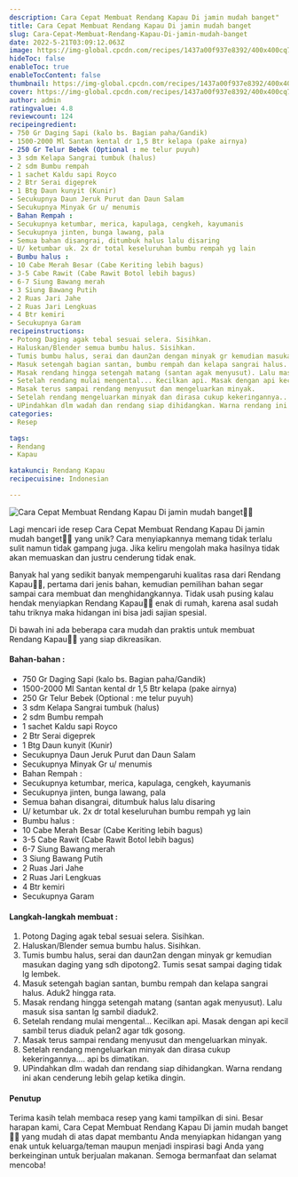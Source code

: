 ```yaml
---
description: Cara Cepat Membuat Rendang Kapau Di jamin mudah banget"
title: Cara Cepat Membuat Rendang Kapau Di jamin mudah banget
slug: Cara-Cepat-Membuat-Rendang-Kapau-Di-jamin-mudah-banget
date: 2022-5-21T03:09:12.063Z
image: https://img-global.cpcdn.com/recipes/1437a00f937e8392/400x400cq70/photo.jpg
hideToc: false
enableToc: true
enableTocContent: false
thumbnail: https://img-global.cpcdn.com/recipes/1437a00f937e8392/400x400cq70/photo.jpg
cover: https://img-global.cpcdn.com/recipes/1437a00f937e8392/400x400cq70/photo.jpg
author: admin
ratingvalue: 4.8
reviewcount: 124
recipeingredient:
- 750 Gr Daging Sapi (kalo bs. Bagian paha/Gandik)
- 1500-2000 Ml Santan kental dr 1,5 Btr kelapa (pake airnya)
- 250 Gr Telur Bebek (Optional : me telur puyuh)
- 3 sdm Kelapa Sangrai tumbuk (halus)
- 2 sdm Bumbu rempah
- 1 sachet Kaldu sapi Royco
- 2 Btr Serai digeprek
- 1 Btg Daun kunyit (Kunir)
- Secukupnya Daun Jeruk Purut dan Daun Salam
- Secukupnya Minyak Gr u/ menumis
- Bahan Rempah :
- Secukupnya ketumbar, merica, kapulaga, cengkeh, kayumanis
- Secukupnya jinten, bunga lawang, pala
- Semua bahan disangrai, ditumbuk halus lalu disaring
- U/ ketumbar uk. 2x dr total keseluruhan bumbu rempah yg lain
- Bumbu halus :
- 10 Cabe Merah Besar (Cabe Keriting lebih bagus)
- 3-5 Cabe Rawit (Cabe Rawit Botol lebih bagus)
- 6-7 Siung Bawang merah
- 3 Siung Bawang Putih
- 2 Ruas Jari Jahe
- 2 Ruas Jari Lengkuas
- 4 Btr kemiri
- Secukupnya Garam
recipeinstructions:
- Potong Daging agak tebal sesuai selera. Sisihkan.
- Haluskan/Blender semua bumbu halus. Sisihkan.
- Tumis bumbu halus, serai dan daun2an dengan minyak gr kemudian masukan daging yang sdh dipotong2. Tumis sesat sampai daging tidak lg lembek.
- Masuk setengah bagian santan, bumbu rempah dan kelapa sangrai halus. Aduk2 hingga rata.
- Masak rendang hingga setengah matang (santan agak menyusut). Lalu masuk sisa santan lg sambil diaduk2.
- Setelah rendang mulai mengental... Kecilkan api. Masak dengan api kecil sambil terus diaduk pelan2 agar tdk gosong.
- Masak terus sampai rendang menyusut dan mengeluarkan minyak.
- Setelah rendang mengeluarkan minyak dan dirasa cukup kekeringannya.... api bs dimatikan.
- UPindahkan dlm wadah dan rendang siap dihidangkan. Warna rendang ini akan cenderung lebih gelap ketika dingin.
categories:
- Resep

tags:
- Rendang
- Kapau

katakunci: Rendang Kapau
recipecuisine: Indonesian

---
```


![Cara Cepat Membuat Rendang Kapau Di jamin mudah banget👩‍🍳](https://img-global.cpcdn.com/recipes/1437a00f937e8392/400x400cq70/photo.jpg)

Lagi mencari ide resep Cara Cepat Membuat Rendang Kapau Di jamin mudah banget👩‍🍳 yang unik? Cara menyiapkannya memang tidak terlalu sulit namun tidak gampang juga. Jika keliru mengolah maka hasilnya tidak akan memuaskan dan justru cenderung tidak enak.

Banyak hal yang sedikit banyak mempengaruhi kualitas rasa dari Rendang Kapau👩‍🍳, pertama dari jenis bahan, kemudian pemilihan bahan segar sampai cara membuat dan menghidangkannya. Tidak usah pusing kalau hendak menyiapkan Rendang Kapau👩‍🍳 enak di rumah, karena asal sudah tahu triknya maka hidangan ini bisa jadi sajian spesial.

Di bawah ini ada beberapa cara mudah dan praktis untuk membuat Rendang Kapau👩‍🍳 yang siap dikreasikan.

<!--inarticleads1-->

#### Bahan-bahan :

- 750 Gr Daging Sapi (kalo bs. Bagian paha/Gandik)
- 1500-2000 Ml Santan kental dr 1,5 Btr kelapa (pake airnya)
- 250 Gr Telur Bebek (Optional : me telur puyuh)
- 3 sdm Kelapa Sangrai tumbuk (halus)
- 2 sdm Bumbu rempah
- 1 sachet Kaldu sapi Royco
- 2 Btr Serai digeprek
- 1 Btg Daun kunyit (Kunir)
- Secukupnya Daun Jeruk Purut dan Daun Salam
- Secukupnya Minyak Gr u/ menumis
- Bahan Rempah :
- Secukupnya ketumbar, merica, kapulaga, cengkeh, kayumanis
- Secukupnya jinten, bunga lawang, pala
- Semua bahan disangrai, ditumbuk halus lalu disaring
- U/ ketumbar uk. 2x dr total keseluruhan bumbu rempah yg lain
- Bumbu halus :
- 10 Cabe Merah Besar (Cabe Keriting lebih bagus)
- 3-5 Cabe Rawit (Cabe Rawit Botol lebih bagus)
- 6-7 Siung Bawang merah
- 3 Siung Bawang Putih
- 2 Ruas Jari Jahe
- 2 Ruas Jari Lengkuas
- 4 Btr kemiri
- Secukupnya Garam

<!--inarticleads2-->

#### Langkah-langkah membuat :

1. Potong Daging agak tebal sesuai selera. Sisihkan.
1. Haluskan/Blender semua bumbu halus. Sisihkan.
1. Tumis bumbu halus, serai dan daun2an dengan minyak gr kemudian masukan daging yang sdh dipotong2. Tumis sesat sampai daging tidak lg lembek.
1. Masuk setengah bagian santan, bumbu rempah dan kelapa sangrai halus. Aduk2 hingga rata.
1. Masak rendang hingga setengah matang (santan agak menyusut). Lalu masuk sisa santan lg sambil diaduk2.
1. Setelah rendang mulai mengental... Kecilkan api. Masak dengan api kecil sambil terus diaduk pelan2 agar tdk gosong.
1. Masak terus sampai rendang menyusut dan mengeluarkan minyak.
1. Setelah rendang mengeluarkan minyak dan dirasa cukup kekeringannya.... api bs dimatikan.
1. UPindahkan dlm wadah dan rendang siap dihidangkan. Warna rendang ini akan cenderung lebih gelap ketika dingin.

#### Penutup

Terima kasih telah membaca resep yang kami tampilkan di sini. Besar harapan kami, Cara Cepat Membuat Rendang Kapau Di jamin mudah banget👩‍🍳 yang mudah di atas dapat membantu Anda menyiapkan hidangan yang enak untuk keluarga/teman maupun menjadi inspirasi bagi Anda yang berkeinginan untuk berjualan makanan. Semoga bermanfaat dan selamat mencoba!